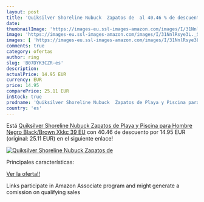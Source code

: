```yaml
---
layout: post
title: 'Quiksilver Shoreline Nubuck  Zapatos de  al 40.46 % de descuento'
date: 
thumbnailImage: 'https://images-eu.ssl-images-amazon.com/images/I/31NnlRsye3L._SL200_.jpg'
image: 'https://images-eu.ssl-images-amazon.com/images/I/31NnlRsye3L._SL200_.jpg'
images: [ 'https://images-eu.ssl-images-amazon.com/images/I/31NnlRsye3L._SL200_.jpg' ]
comments: true
category: ofertas
author: ring
slug: 'B07DYK3CZR-es'
description:
actualPrice: 14.95 EUR
currency: EUR
price: 14.95
comparePrice: 25.11 EUR
inStock: true
prodname: 'Quiksilver Shoreline Nubuck  Zapatos de Playa y Piscina para Hombre  Negro Black/Brown Xkkc  39 EU'
country: 'es'
---
```


Está [Quiksilver Shoreline Nubuck  Zapatos de Playa y Piscina para Hombre  Negro Black/Brown Xkkc  39 EU](https://www.amazon.es/dp/B07DYK3CZR/?tag=tolees-21) con 40.46 de descuento por 14.95 EUR (original: 25.11 EUR) en el siguiente enlace!

[![Quiksilver Shoreline Nubuck  Zapatos de ](https://images-eu.ssl-images-amazon.com/images/I/31NnlRsye3L._SL200_.jpg)](https://www.amazon.es/dp/B07DYK3CZR/?tag=tolees-21)

Principales características:


[Ver la oferta!!](https://www.amazon.es/dp/B07DYK3CZR/?tag=tolees-21)

Links participate in Amazon Associate program and might generate a comission on qualifying sales


